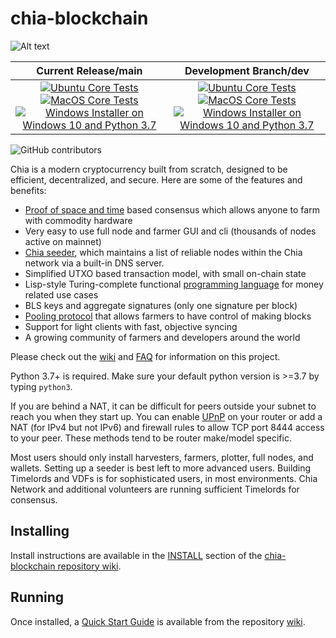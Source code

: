 # chia-blockchain

![Alt text](https://www.chia.net/img/chia_logo.svg)

| Current Release/main | Development Branch/dev |
|         :---:          |          :---:         |
| [![Ubuntu Core Tests](https://github.com/stablyio/chia-blockchain/actions/workflows/build-test-ubuntu-core.yml/badge.svg)](https://github.com/stablyio/chia-blockchain/actions/workflows/build-test-ubuntu-core.yml) [![MacOS Core Tests](https://github.com/stablyio/chia-blockchain/actions/workflows/build-test-macos-core.yml/badge.svg)](https://github.com/stablyio/chia-blockchain/actions/workflows/build-test-macos-core.yml) [![Windows Installer on Windows 10 and Python 3.7](https://github.com/stablyio/chia-blockchain/actions/workflows/build-windows-installer.yml/badge.svg)](https://github.com/stablyio/chia-blockchain/actions/workflows/build-windows-installer.yml)  |  [![Ubuntu Core Tests](https://github.com/stablyio/chia-blockchain/actions/workflows/build-test-ubuntu-core.yml/badge.svg?branch=dev)](https://github.com/stablyio/chia-blockchain/actions/workflows/build-test-ubuntu-core.yml) [![MacOS Core Tests](https://github.com/stablyio/chia-blockchain/actions/workflows/build-test-macos-core.yml/badge.svg?branch=dev)](https://github.com/stablyio/chia-blockchain/actions/workflows/build-test-macos-core.yml) [![Windows Installer on Windows 10 and Python 3.7](https://github.com/stablyio/chia-blockchain/actions/workflows/build-windows-installer.yml/badge.svg?branch=dev)](https://github.com/stablyio/chia-blockchain/actions/workflows/build-windows-installer.yml) |

![GitHub contributors](https://img.shields.io/github/contributors/Chia-Network/chia-blockchain?logo=GitHub)

Chia is a modern cryptocurrency built from scratch, designed to be efficient, decentralized, and secure. Here are some of the features and benefits:
* [Proof of space and time](https://docs.google.com/document/d/1tmRIb7lgi4QfKkNaxuKOBHRmwbVlGL4f7EsBDr_5xZE/edit) based consensus which allows anyone to farm with commodity hardware
* Very easy to use full node and farmer GUI and cli (thousands of nodes active on mainnet)
* [Chia seeder](https://github.com/Chia-Network/chia-blockchain/wiki/Chia-Seeder-User-Guide), which maintains a list of reliable nodes within the Chia network via a built-in DNS server.
* Simplified UTXO based transaction model, with small on-chain state
* Lisp-style Turing-complete functional [programming language](https://chialisp.com/) for money related use cases
* BLS keys and aggregate signatures (only one signature per block)
* [Pooling protocol](https://github.com/Chia-Network/chia-blockchain/wiki/Pooling-User-Guide) that allows farmers to have control of making blocks
* Support for light clients with fast, objective syncing
* A growing community of farmers and developers around the world

Please check out the [wiki](https://github.com/Chia-Network/chia-blockchain/wiki)
and [FAQ](https://github.com/Chia-Network/chia-blockchain/wiki/FAQ) for
information on this project.

Python 3.7+ is required. Make sure your default python version is >=3.7
by typing `python3`.

If you are behind a NAT, it can be difficult for peers outside your subnet to
reach you when they start up. You can enable
[UPnP](https://www.homenethowto.com/ports-and-nat/upnp-automatic-port-forward/)
on your router or add a NAT (for IPv4 but not IPv6) and firewall rules to allow
TCP port 8444 access to your peer.
These methods tend to be router make/model specific.

Most users should only install harvesters, farmers, plotter, full nodes, and wallets.
Setting up a seeder is best left to more advanced users.
Building Timelords and VDFs is for sophisticated users, in most environments.
Chia Network and additional volunteers are running sufficient Timelords
for consensus.

## Installing

Install instructions are available in the
[INSTALL](https://github.com/Chia-Network/chia-blockchain/wiki/INSTALL)
section of the
[chia-blockchain repository wiki](https://github.com/Chia-Network/chia-blockchain/wiki).

## Running

Once installed, a
[Quick Start Guide](https://github.com/Chia-Network/chia-blockchain/wiki/Quick-Start-Guide)
is available from the repository
[wiki](https://github.com/Chia-Network/chia-blockchain/wiki).
